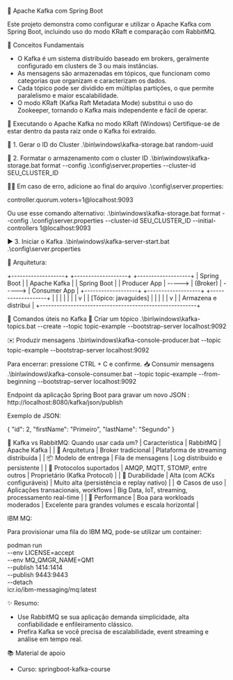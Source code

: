 📡 Apache Kafka com Spring Boot

Este projeto demonstra como configurar e utilizar o Apache Kafka com Spring Boot, incluindo uso do modo KRaft e comparação com RabbitMQ.

📘 Conceitos Fundamentais
- O Kafka é um sistema distribuído baseado em brokers, geralmente configurado em clusters de 3 ou mais instâncias.
- As mensagens são armazenadas em tópicos, que funcionam como categorias que organizam e caracterizam os dados.
- Cada tópico pode ser dividido em múltiplas partições, o que permite paralelismo e maior escalabilidade.
- O modo KRaft (Kafka Raft Metadata Mode) substitui o uso do Zookeeper, tornando o Kafka mais independente e fácil de operar.

🚀 Executando o Apache Kafka no modo KRaft (Windows)
Certifique-se de estar dentro da pasta raiz onde o Kafka foi extraído.

🧾 1. Gerar o ID do Cluster
.\bin\windows\kafka-storage.bat random-uuid


💽 2. Formatar o armazenamento com o cluster ID
.\bin\windows\kafka-storage.bat format --config .\config\server.properties --cluster-id SEU_CLUSTER_ID


Em caso de erro, adicione ao final do arquivo .\config\server.properties:

controller.quorum.voters=1@localhost:9093


Ou use esse comando alternativo:
.\bin\windows\kafka-storage.bat format --config .\config\server.properties --cluster-id SEU_CLUSTER_ID --initial-controllers 1@localhost:9093


▶️ 3. Iniciar o Kafka
.\bin\windows\kafka-server-start.bat .\config\server.properties

 🧱 Arquitetura:

+-------------------+        +-------------------+        +-------------------+
|   Spring Boot     |        |     Apache Kafka  |        |   Spring Boot     |
|   Producer App    | -----> |     (Broker)      | -----> |   Consumer App    |
+-------------------+        +-------------------+        +-------------------+
        |                            |                            |
        |                            |                            |
        |                            v                            |
        |                    [Tópico: javaguides]              |
        |                            |                            |
        |                            v                            |
        |                    Armazena e distribui                 |
        +--------------------------------------------------------+

🧪 Comandos úteis no Kafka
📌 Criar um tópico
.\bin\windows\kafka-topics.bat --create --topic topic-example --bootstrap-server localhost:9092

✉️ Produzir mensagens
.\bin\windows\kafka-console-producer.bat --topic topic-example --bootstrap-server localhost:9092

Para encerrar: pressione CTRL + C e confirme.
📥 Consumir mensagens
.\bin\windows\kafka-console-consumer.bat --topic topic-example --from-beginning --bootstrap-server localhost:9092

Endpoint da aplicação Spring Boot para gravar um novo JSON : http://localhost:8080/kafka/json/publish

Exemplo de JSON: 

{
    "id": 2,
    "firstName": "Primeiro",
    "lastName": "Segundo"
}

🎯 Kafka vs RabbitMQ: Quando usar cada um?
| Característica | RabbitMQ | Apache Kafka | 
| 🧱 Arquitetura | Broker tradicional | Plataforma de streaming distribuída | 
| 📦 Modelo de entrega | Fila de mensagens | Log distribuído e persistente | 
| 🧵 Protocolos suportados | AMQP, MQTT, STOMP, entre outros | Proprietário (Kafka Protocol) | 
| 💾 Durabilidade | Alta (com ACKs configuráveis) | Muito alta (persistência e replay nativo) | 
| ⚙️ Casos de uso | Aplicações transacionais, workflows | Big Data, IoT, streaming, processamento real-time | 
| 🚀 Performance | Boa para workloads moderados | Excelente para grandes volumes e escala horizontal | 


IBM MQ:

Para provisionar uma fila do IBM MQ, pode-se utilizar um container:

podman run \
  --env LICENSE=accept \
  --env MQ_QMGR_NAME=QM1 \
  --publish 1414:1414 \
  --publish 9443:9443 \
  --detach \
  icr.io/ibm-messaging/mq:latest

✨ Resumo:
- Use RabbitMQ se sua aplicação demanda simplicidade, alta confiabilidade e enfileiramento clássico.
- Prefira Kafka se você precisa de escalabilidade, event streaming e análise em tempo real.


📚 Material de apoio
- Curso: springboot-kafka-course
